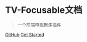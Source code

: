 # TV-Focusable文档

> 一个前端电视聚焦插件

[GitHub](https://github.com/Groupguanfang/tv-focusable-docs)
[Get Started](#docsify)
